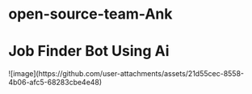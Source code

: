 # open-source-team-Ank
<h1>Job Finder Bot Using Ai </h1>
![image](https://github.com/user-attachments/assets/21d55cec-8558-4b06-afc5-68283cbe4e48)
